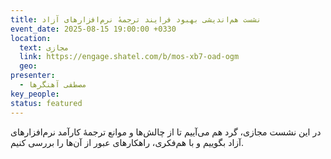 ```yaml
---
title: نشست هم‌اندیشی بهبود فرایند ترجمهٔ نرم‌افزارهای آزاد
event_date: 2025-08-15 19:00:00 +0330
location:
  text: مجازی
  link: https://engage.shatel.com/b/mos-xb7-oad-ogm
  geo:
presenter:
  - مصطفی آهنگرها
key_people:
status: featured
---
```


در این نشست مجازی،
گرد هم می‌آییم تا از چالش‌ها و موانع ترجمهٔ کارآمد نرم‌افزارهای آزاد بگوییم
و با هم‌فکری، راهکارهای عبور از آن‌ها را بررسی کنیم.
